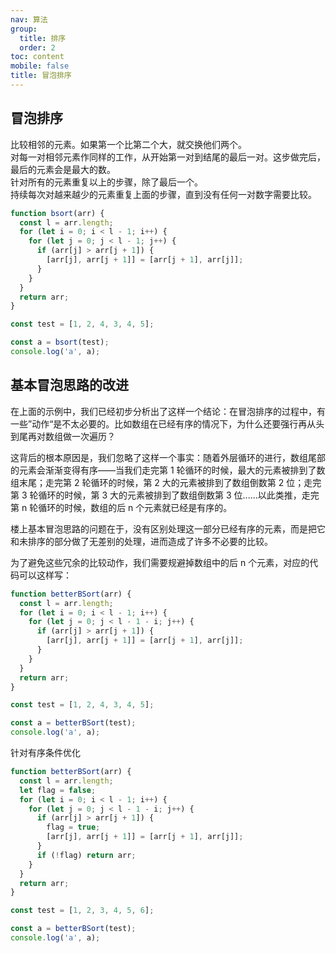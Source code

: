 ```yaml
---
nav: 算法
group:
  title: 排序
  order: 2
toc: content
mobile: false
title: 冒泡排序
---
```


## 冒泡排序

比较相邻的元素。如果第一个比第二个大，就交换他们两个。  
对每一对相邻元素作同样的工作，从开始第一对到结尾的最后一对。这步做完后，最后的元素会是最大的数。  
针对所有的元素重复以上的步骤，除了最后一个。  
持续每次对越来越少的元素重复上面的步骤，直到没有任何一对数字需要比较。

```js
function bsort(arr) {
  const l = arr.length;
  for (let i = 0; i < l - 1; i++) {
    for (let j = 0; j < l - 1; j++) {
      if (arr[j] > arr[j + 1]) {
        [arr[j], arr[j + 1]] = [arr[j + 1], arr[j]];
      }
    }
  }
  return arr;
}

const test = [1, 2, 4, 3, 4, 5];

const a = bsort(test);
console.log('a', a);
```

## 基本冒泡思路的改进

在上面的示例中，我们已经初步分析出了这样一个结论：在冒泡排序的过程中，有一些”动作“是不太必要的。比如数组在已经有序的情况下，为什么还要强行再从头到尾再对数组做一次遍历？

这背后的根本原因是，我们忽略了这样一个事实：随着外层循环的进行，数组尾部的元素会渐渐变得有序——当我们走完第 1 轮循环的时候，最大的元素被排到了数组末尾；走完第 2 轮循环的时候，第 2 大的元素被排到了数组倒数第 2 位；走完第 3 轮循环的时候，第 3 大的元素被排到了数组倒数第 3 位......以此类推，走完第 n 轮循环的时候，数组的后 n 个元素就已经是有序的。

楼上基本冒泡思路的问题在于，没有区别处理这一部分已经有序的元素，而是把它和未排序的部分做了无差别的处理，进而造成了许多不必要的比较。

为了避免这些冗余的比较动作，我们需要规避掉数组中的后 n 个元素，对应的代码可以这样写：

```js
function betterBSort(arr) {
  const l = arr.length;
  for (let i = 0; i < l - 1; i++) {
    for (let j = 0; j < l - 1 - i; j++) {
      if (arr[j] > arr[j + 1]) {
        [arr[j], arr[j + 1]] = [arr[j + 1], arr[j]];
      }
    }
  }
  return arr;
}

const test = [1, 2, 4, 3, 4, 5];

const a = betterBSort(test);
console.log('a', a);
```

针对有序条件优化

```js
function betterBSort(arr) {
  const l = arr.length;
  let flag = false;
  for (let i = 0; i < l - 1; i++) {
    for (let j = 0; j < l - 1 - i; j++) {
      if (arr[j] > arr[j + 1]) {
        flag = true;
        [arr[j], arr[j + 1]] = [arr[j + 1], arr[j]];
      }
      if (!flag) return arr;
    }
  }
  return arr;
}

const test = [1, 2, 3, 4, 5, 6];

const a = betterBSort(test);
console.log('a', a);
```
